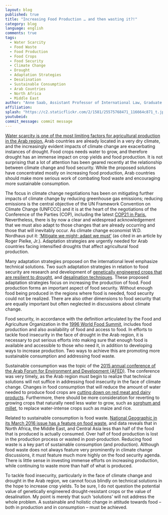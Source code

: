```yaml
---
layout: blog
published: true
title: "Increasing Food Production … and then wasting it?!"
category: blog
language: english
comments: true
tags: 
  - Water Scarcity
  - Food Waste
  - Food Production
  - Food Crops
  - Food Security
  - Climate Change
  - Drought
  - Adaptation Strategies
  - Desalination
  - Sustainable Consumption
  - Arab Countries
  - North Africa
  - Middle East
author: "Anne Saab, Assistant Professor of International Law, Graduate Institute of International and Development Studies- Geneva, Switzerland"
affiliation: 
splash: "https://c2.staticflickr.com/2/1581/25575768471_116664c871_t.jpg"
youtubeid: 
commit_message: commit message
---
```

[Water scarcity is one of the most limiting factors for agricultural production in the Arab region.](https://www.ifad.org/documents/10180/7f193193-023f-4ede-8e33-038aa1b53aa3) Arab countries are already located in a very dry climate, and the increasingly evident impacts of climate change are exacerbating instances of drought. <!-- more --> Food crops needs water to grow, and therefore drought has an immense impact on crop yields and food production. It is not surprising that a lot of attention has been geared recently at the relationship between climate change and food security. While the proposed solutions have concentrated mostly on increasing food production, Arab countries should make more serious work of combating food waste and encouraging more sustainable consumption.
   

The focus in climate change negotiations has been on mitigating further impacts of climate change by reducing greenhouse gas emissions; reducing emissions is the central objective of the UN Framework Convention on Climate Change (UNFCCC) and it is at the heart of the negotiations of the Conference of the Parties (COP), including the latest [COP21 in Paris.](http://www.cop21.gouv.fr/en/) Nevertheless, there is by now a clear and widespread acknowledgement that we must also adapt to those changes that are already occurring and those that will inevitably occur. As climate change economist W.D. Nordhaus put it: [‘Mitigate we might; adapt we must’](http://sciencepolicy.colorado.edu/admin/publication_files/resource-161-1998.13.pdf) (as cited in an article by Roger Pielke, Jr.). Adaptation strategies are urgently needed for Arab countries facing intensified droughts that affect agricultural food production.


Many adaptation strategies proposed on the international level emphasize technical solutions. Two such adaptation strategies in relation to food security are research and development of [genetically engineered crops that are resilient to drought](http://isaaa.org/resources/publications/pocketk/32/default.asp), and [desalination techniques](http://www.natureasia.com/en/nmiddleeast/article/10.1038/nmiddleeast.2014.273). These proposed adaptation strategies focus on increasing the production of food. Food production forms an important aspect of food security. Without enough food being produced in the regions where food is needed, food security could not be realized. There are also other dimensions to food security that are equally important but often neglected in discussions about climate change.


Food security, in accordance with the definition articulated by the Food and Agriculture Organization in the [1996 World Food Summit](http://www.fao.org/wfs/), includes food production and also availability of food and access to food. In efforts to tackle food insecurity in the face of drought in the Arab region, it is necessary to put serious efforts into making sure that enough food is available and accessible to those who need it, in addition to developing ways to increase production. Two ways to achieve this are promoting more sustainable consumption and addressing food waste.


Sustainable consumption was the topic of the [2015 annual conference of the Arab Forum for Environment and Development (AFED)](http://www.afedonline.org/conference/). The conference was very timely, as the Arab region must begin to realize that technical solutions will not suffice in addressing food insecurity in the face of climate change. Changes in food consumption that will reduce the amount of water needed to produce food crops are [cutting down on red meat and dairy products](http://ecowatch.com/2014/12/05/eat-less-meat-dairy-curb-climate-change/). Furthermore, there should be more consideration for reverting to growing crops that naturally need less water to grow, such as [sorghum and millet](http://www.fao.org/in-action/using-sorghum-and-millet-to-tackle-poverty-and-hunger-in-zimbabwe/en/), to replace water-intense crops such as maize and rice.


Related to sustainable consumption is food waste. [National Geographic in its March 2016 issue has a feature on food waste](http://www.nationalgeographic.com/magazine/2016/03/global-food-waste-statistics/), and data reveals that in North Africa, the Middle East, and Central Asia less than half of the food that is produced is actually consumed. Over half of food production is lost in the production process or wasted in post-production. Reducing food waste is a key part of sustainable consumption (and production). Although food waste does not always feature very prominently in climate change discussions, it must feature much more highly on the food security agenda. There is little sense in investing immense efforts on increasing production, while continuing to waste more than half of what is produced.


To tackle food insecurity, particularly in the face of climate change and drought in the Arab region, we cannot focus blindly on technical solutions in the hope to increase crop yields. To be sure, I do not question the potential value of genetically engineered drought-resistant crops or the value of desalination. My point is merely that such ‘solutions’ will not address the whole problem. A sustainable and holistic change in attitude towards food – both in production and in consumption – must be achieved.